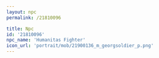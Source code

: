 ```yaml
---
layout: npc
permalink: /21810096

title: Npc
id: '21810096'
npc_name: 'Humanitas Fighter'
icon_url: 'portrait/mob/21900136_m_georgsoldier_p.png'
---
```

